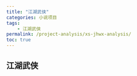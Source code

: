 ```yaml
---
title: "江湖武侠"
categories: 小说项目
tags:
    - 江湖武侠
permalink: /project-analysis/xs-jhwx-analysis/
toc: true
---
```


## 江湖武侠




